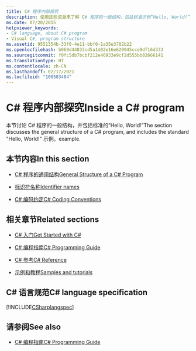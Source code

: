 ```yaml
---
title: C# 程序内部探究
description: 使用这些资源来了解 C# 程序的一般结构，包括标准示例“Hello, World!”
ms.date: 07/20/2015
helpviewer_keywords:
- C# language, about C# program
- Visual C#, program structure
ms.assetid: 9551354b-33f0-4e11-bbf0-1a35e3702b22
ms.openlocfilehash: b060d44833cd5a1d02e16e629945cce9df16d333
ms.sourcegitcommit: f0fc5db7bcbf212e46933e9cf2d555bb82666141
ms.translationtype: HT
ms.contentlocale: zh-CN
ms.lasthandoff: 02/17/2021
ms.locfileid: "100583484"
---
```

# <a name="inside-a-c-program"></a><span data-ttu-id="24909-103">C# 程序内部探究</span><span class="sxs-lookup"><span data-stu-id="24909-103">Inside a C# program</span></span>

<span data-ttu-id="24909-104">本节讨论 C# 程序的一般结构，并包括标准的“Hello, World!”</span><span class="sxs-lookup"><span data-stu-id="24909-104">The section discusses the general structure of a C# program, and includes the standard "Hello, World!"</span></span> <span data-ttu-id="24909-105">示例。</span><span class="sxs-lookup"><span data-stu-id="24909-105">example.</span></span>

## <a name="in-this-section"></a><span data-ttu-id="24909-106">本节内容</span><span class="sxs-lookup"><span data-stu-id="24909-106">In this section</span></span>

- [<span data-ttu-id="24909-107">C# 程序的通用结构</span><span class="sxs-lookup"><span data-stu-id="24909-107">General Structure of a C# Program</span></span>](general-structure-of-a-csharp-program.md)

- [<span data-ttu-id="24909-108">标识符名称</span><span class="sxs-lookup"><span data-stu-id="24909-108">Identifier names</span></span>](identifier-names.md)

- [<span data-ttu-id="24909-109">C# 编码约定</span><span class="sxs-lookup"><span data-stu-id="24909-109">C# Coding Conventions</span></span>](coding-conventions.md)

## <a name="related-sections"></a><span data-ttu-id="24909-110">相关章节</span><span class="sxs-lookup"><span data-stu-id="24909-110">Related sections</span></span>

- [<span data-ttu-id="24909-111">C# 入门</span><span class="sxs-lookup"><span data-stu-id="24909-111">Get Started with C#</span></span>](../../tour-of-csharp/index.md)

- [<span data-ttu-id="24909-112">C# 编程指南</span><span class="sxs-lookup"><span data-stu-id="24909-112">C# Programming Guide</span></span>](../index.md)

- [<span data-ttu-id="24909-113">C# 参考</span><span class="sxs-lookup"><span data-stu-id="24909-113">C# Reference</span></span>](../../language-reference/index.md)

- [<span data-ttu-id="24909-114">示例和教程</span><span class="sxs-lookup"><span data-stu-id="24909-114">Samples and tutorials</span></span>](../../../samples-and-tutorials/index.md)

## <a name="c-language-specification"></a><span data-ttu-id="24909-115">C# 语言规范</span><span class="sxs-lookup"><span data-stu-id="24909-115">C# language specification</span></span>

[!INCLUDE[CSharplangspec](~/includes/csharplangspec-md.md)]

## <a name="see-also"></a><span data-ttu-id="24909-116">请参阅</span><span class="sxs-lookup"><span data-stu-id="24909-116">See also</span></span>

- [<span data-ttu-id="24909-117">C# 编程指南</span><span class="sxs-lookup"><span data-stu-id="24909-117">C# Programming Guide</span></span>](../index.md)
